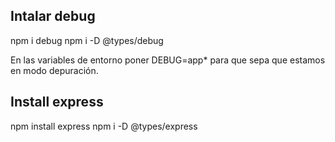 ## Intalar debug

npm i debug
npm i -D @types/debug

En las variables de entorno poner DEBUG=app\* para que sepa que estamos en modo depuración.

## Install express

npm install express
npm i -D @types/express
